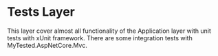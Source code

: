 ﻿# Tests Layer

This layer cover almost all functionality of the Application layer with unit tests with xUnit framework. There are some integration tests with MyTested.AspNetCore.Mvc.
